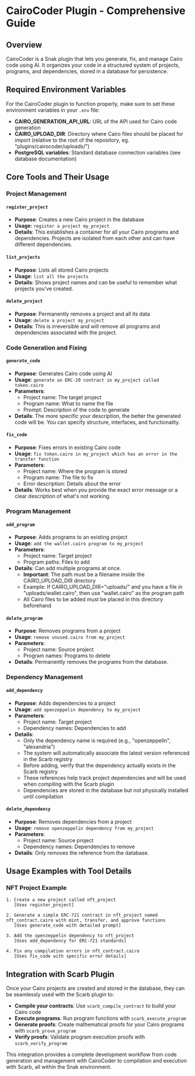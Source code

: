 # CairoCoder Plugin - Comprehensive Guide

## Overview

CairoCoder is a Snak plugin that lets you generate, fix, and manage Cairo code using AI. It organizes your code in a structured system of projects, programs, and dependencies, stored in a database for persistence.

## Required Environment Variables

For the CairoCoder plugin to function properly, make sure to set these environment variables in your `.env` file:

- **CAIRO_GENERATION_API_URL**: URL of the API used for Cairo code generation
- **CAIRO_UPLOAD_DIR**: Directory where Cairo files should be placed for import (relative to the root of the repository, eg. "plugins/cairocoder/uploads/")
- **PostgreSQL variables**: Standard database connection variables (see database documentation)

## Core Tools and Their Usage

### Project Management

#### `register_project`

- **Purpose**: Creates a new Cairo project in the database
- **Usage**: `register a project my_project`
- **Details**: This establishes a container for all your Cairo programs and dependencies. Projects are isolated from each other and can have different dependencies.

#### `list_projects`

- **Purpose**: Lists all stored Cairo projects
- **Usage**: `list all the projects`
- **Details**: Shows project names and can be useful to remember what projects you've created.

#### `delete_project`

- **Purpose**: Permanently removes a project and all its data
- **Usage**: `delete a project my_project`
- **Details**: This is irreversible and will remove all programs and dependencies associated with the project.

### Code Generation and Fixing

#### `generate_code`

- **Purpose**: Generates Cairo code using AI
- **Usage**: `generate an ERC-20 contract in my_project called token.cairo`
- **Parameters**:
  - Project name: The target project
  - Program name: What to name the file
  - Prompt: Description of the code to generate
- **Details**: The more specific your description, the better the generated code will be. You can specify structure, interfaces, and functionality.

#### `fix_code`

- **Purpose**: Fixes errors in existing Cairo code
- **Usage**: `fix token.cairo in my_project which has an error in the transfer function`
- **Parameters**:
  - Project name: Where the program is stored
  - Program name: The file to fix
  - Error description: Details about the error
- **Details**: Works best when you provide the exact error message or a clear description of what's not working.

### Program Management

#### `add_program`

- **Purpose**: Adds programs to an existing project
- **Usage**: `add the wallet.cairo program to my_project`
- **Parameters**:
  - Project name: Target project
  - Program paths: Files to add
- **Details**: Can add multiple programs at once.
  - **Important**: The path must be a filename inside the CAIRO_UPLOAD_DIR directory
  - Example: If CAIRO_UPLOAD_DIR="uploads/" and you have a file in "uploads/wallet.cairo", then use "wallet.cairo" as the program path
  - All Cairo files to be added must be placed in this directory beforehand

#### `delete_program`

- **Purpose**: Removes programs from a project
- **Usage**: `remove unused.cairo from my_project`
- **Parameters**:
  - Project name: Source project
  - Program names: Programs to delete
- **Details**: Permanently removes the programs from the database.

### Dependency Management

#### `add_dependency`

- **Purpose**: Adds dependencies to a project
- **Usage**: `add openzeppelin dependency to my_project`
- **Parameters**:
  - Project name: Target project
  - Dependency names: Dependencies to add
- **Details**:
  - Only the dependency name is required (e.g., "openzeppelin", "alexandria")
  - The system will automatically associate the latest version referenced in the Scarb registry
  - Before adding, verify that the dependency actually exists in the Scarb registry
  - These references help track project dependencies and will be used when compiling with the Scarb plugin
  - Dependencies are stored in the database but not physically installed until compilation

#### `delete_dependency`

- **Purpose**: Removes dependencies from a project
- **Usage**: `remove openzeppelin dependency from my_project`
- **Parameters**:
  - Project name: Source project
  - Dependency names: Dependencies to remove
- **Details**: Only removes the reference from the database.

## Usage Examples with Tool Details

### NFT Project Example

```
1. Create a new project called nft_project
   [Uses register_project]

2. Generate a simple ERC-721 contract in nft_project named nft_contract.cairo with mint, transfer, and approve functions
   [Uses generate_code with detailed prompt]

3. Add the openzeppelin dependency to nft_project
   [Uses add_dependency for ERC-721 standards]

4. Fix any compilation errors in nft_contract.cairo
   [Uses fix_code with specific error details]
```

## Integration with Scarb Plugin

Once your Cairo projects are created and stored in the database, they can be seamlessly used with the Scarb plugin to:

- **Compile your contracts**: Use `scarb_compile_contract` to build your Cairo code
- **Execute programs**: Run program functions with `scarb_execute_program`
- **Generate proofs**: Create mathematical proofs for your Cairo programs with `scarb_prove_program`
- **Verify proofs**: Validate program execution proofs with `scarb_verify_program`

This integration provides a complete development workflow from code generation and management with CairoCoder to compilation and execution with Scarb, all within the Snak environment.
